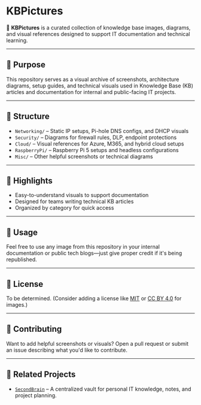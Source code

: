 # KBPictures

📸 **KBPictures** is a curated collection of knowledge base images, diagrams, and visual references designed to support IT documentation and technical learning.

---

## 🧠 Purpose

This repository serves as a visual archive of screenshots, architecture diagrams, setup guides, and technical visuals used in Knowledge Base (KB) articles and documentation for internal and public-facing IT projects.

---

## 📂 Structure

- `Networking/` – Static IP setups, Pi-hole DNS configs, and DHCP visuals  
- `Security/` – Diagrams for firewall rules, DLP, endpoint protections  
- `Cloud/` – Visual references for Azure, M365, and hybrid cloud setups  
- `RaspberryPi/` – Raspberry Pi 5 setups and headless configurations  
- `Misc/` – Other helpful screenshots or technical diagrams

---

## 📌 Highlights

- Easy-to-understand visuals to support documentation
- Designed for teams writing technical KB articles
- Organized by category for quick access

---

## 📄 Usage

Feel free to use any image from this repository in your internal documentation or public tech blogs—just give proper credit if it's being republished.

---

## 📜 License

To be determined. (Consider adding a license like [MIT](https://choosealicense.com/licenses/mit/) or [CC BY 4.0](https://creativecommons.org/licenses/by/4.0/) for images.)

---

## 🙌 Contributing

Want to add helpful screenshots or visuals? Open a pull request or submit an issue describing what you'd like to contribute.

---

## 🧭 Related Projects

- [`SecondBrain`](https://github.com/jsom98/SecondBrain) – A centralized vault for personal IT knowledge, notes, and project planning.
